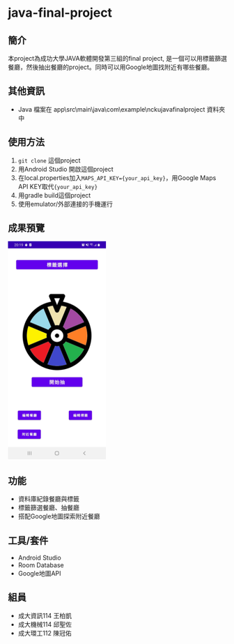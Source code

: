 # java-final-project

## 簡介

本project為成功大學JAVA軟體開發第三組的final project, 是一個可以用標籤篩選餐廳，然後抽出餐廳的project。同時可以用Google地圖找附近有哪些餐廳。

## 其他資訊

- Java 檔案在 app\src\main\java\com\example\nckujavafinalproject 資料夾中

## 使用方法

1. `git clone` 這個project
2. 用Android Studio 開啟這個project
3. 在local.properties加入`MAPS_API_KEY={your_api_key}`，用Google Maps API KEY取代`{your_api_key}`
4. 用gradle build這個project
5. 使用emulator/外部連接的手機運行

## 成果預覽

<img src="app\src\main\res\drawable\main_screen.png" alt="main screen" height="500"/>

## 功能

- 資料庫紀錄餐廳與標籤
- 標籤篩選餐廳、抽餐廳
- 搭配Google地圖探索附近餐廳

## 工具/套件

- Android Studio
- Room Database
- Google地圖API

## 組員

- 成大資訊114 王柏凱
- 成大機械114 邱聖佐
- 成大環工112 陳冠佑
